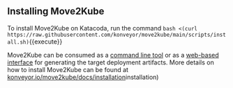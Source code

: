 ## Installing Move2Kube

To install Move2Kube on Katacoda, run the command
`bash <(curl https://raw.githubusercontent.com/konveyor/move2kube/main/scripts/install.sh)`{{execute}}

Move2Kube can be consumed as a [command line tool](https://konveyor.io/move2kube/getting-started/cli/) or as a [web-based interface](https://konveyor.io/move2kube/getting-started/web-interface/) for generating the target deployment artifacts. More details on how to install Move2Kube can be found at [konveyor.io/move2kube/docs/installation](https://konveyor.io/move2kube/docs/)installation)
